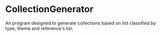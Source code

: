 # CollectionGenerator
An program designed to generate collections based on list classified by type, theme and reference's list.
